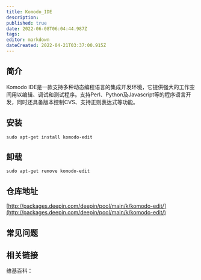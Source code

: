 ```yaml
---
title: Komodo_IDE
description: 
published: true
date: 2022-06-08T06:04:44.987Z
tags: 
editor: markdown
dateCreated: 2022-04-21T03:37:00.915Z
---
```


## 简介

Komodo IDE是一款支持多种动态编程语言的集成开发环境，它提供强大的工作空间用以编辑、调试和测试程序。支持Perl、Python及Javascript等的程序语言开发，同时还具备版本控制CVS、支持正则表达式等功能。

## 安装

`sudo apt-get install komodo-edit`

## 卸载

`sudo apt-get remove komodo-edit`

## 仓库地址

[http://packages.deepin.com/deepin/pool/main/k/komodo-edit/](http://packages.deepin.com/deepin/pool/main/k/komodo-edit/)

## 常见问题

## 相关链接

维基百科：
